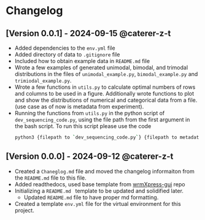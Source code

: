 # Changelog

## [Version 0.0.1] - 2024-09-15 @caterer-z-t
- Added dependencies to the `env.yml` file
- Added directory of data to `.gitignore` file
- Included how to obtain example data in `README.md` file
- Wrote a few examples of generated unimodal, bimodal, and trimodal distributions in the files of `unimodal_example.py`, `bimodal_example.py` and `trimiodal_example.py`. 
- Wrote a few functions in `utils.py` to calculate optimal numbers of rows and columns to be used in a figure. Additionally wrote functions to plot and show the distributions of numerical and categorical data from a file. (use case as of now is metadata from experiment). 
- Running the functions from `utils.py` in the python script of `dev_sequencing_code.py`, using the file path from the first argument in the bash script. To run this script please use the code
  ``` bash
  python3 {filepath to `dev_sequencing_code.py`} {filepath to metadata.tsv}
  ```

## [Version 0.0.0] - 2024-09-12 @caterer-z-t
- Created a `Chaneglog.md` file and moved the changelog informaiton from the `README.md` file to this file. 
- Added readthedocs, used base template from [wrmXpress-gui](https://github.com/wheelerlab-uwec/wrmXpress-gui) repo
- Initializing a `README.md ` template to be updated and solidified later.
  - Updated `README.md` file to have proper md formatting. 
- Created a template `env.yml` file for the virtual environment for this project.